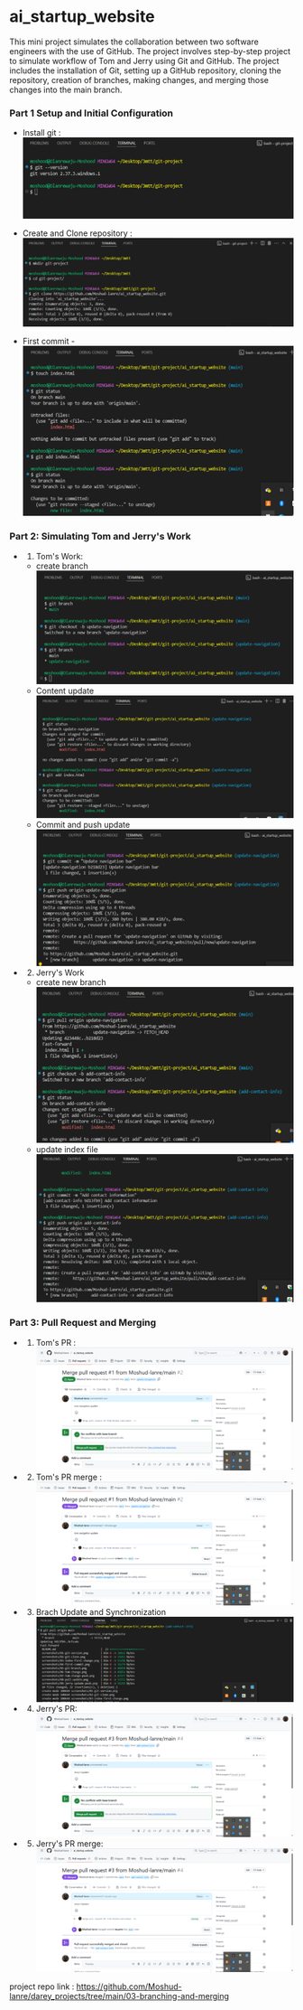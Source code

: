 # ai_startup_website

This mini project simulates the collaboration between two software engineers with the use of GitHub.
The project involves step-by-step project to simulate workflow of Tom and Jerry using Git and GitHub. The project includes the installation of Git, setting up a GitHub repository, cloning the repository, creation of branches, making changes, and merging those changes into the main branch.

### Part 1 Setup and Initial Configuration

- Install git : ![git_install_proof](screenshots/01-git-version.png)

- Create and Clone repository : ![create_repo](screenshots/02-git-clone.png)

- First commit - ![first_commit](screenshots/03-index-first-change.png)

### Part 2: Simulating Tom and Jerry's Work

- 1. Tom's Work:
  - create branch ![update-navigation-branch](screenshots/05-git-branch.png)
  - Content update ![index_update](screenshots/06-tom-change.png)
  - Commit and push update ![push_update](screenshots/07-tom-change-push.png)
- 2. Jerry's Work
  - create new branch ![contact-info-branch](screenshots/08-pull-update.png)
  - update index file ![contact-info-update](screenshots/09-jerry-updade-push.png)

### Part 3: Pull Request and Merging

- 1. Tom's PR : ![tom_pr](screenshots/tom-pr.png)
- 2. Tom's PR merge : ![tom_pr_merge](screenshots/tom-pr-merge.png)
- 3. Brach Update and Synchronization ![branch_update](screenshots/jerry-git-pull.png)
- 4. Jerry's PR: ![jerry_pr](screenshots/jerry-pr.png)
- 5. Jerry's PR merge: ![jerry_pr_merge](screenshots/jerry-pr-merge.png)

project repo link : https://github.com/Moshud-lanre/darey_projects/tree/main/03-branching-and-merging
